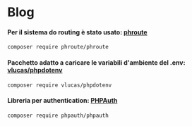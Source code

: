 # Blog
#### Per il sistema do routing è stato usato: [phroute](https://packagist.org/packages/phroute/phroute)
```
composer require phroute/phroute
```
#### Pacchetto adatto a caricare le variabili d'ambiente del .env: [vlucas/phpdotenv](https://github.com/vlucas/phpdotenv)
```
composer require vlucas/phpdotenv
```
#### Libreria per authentication: [PHPAuth](https://github.com/PHPAuth/PHPAuth)
```
composer require phpauth/phpauth
```